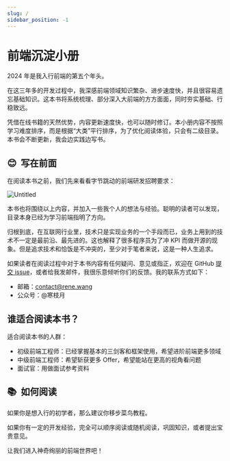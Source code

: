 ```yaml
---
slug: /
sidebar_position: -1
---
```


# 前端沉淀小册

2024 年是我入行前端的第五个年头。

在这三年多的开发过程中，我深感前端领域知识繁杂、进步速度快，并且很容易遗忘基础知识。这本书将系统梳理、部分深入大前端的方方面面，同时夯实基础、行稳致远。

凭借在线书籍的天然优势，内容更新速度快，也可以随时修订。本小册内容不按照学习难度排序，而是根据“大类”平行排序，为了优化阅读体验，只会有二级目录。本书会不断更新，我会边实践边写书。

## 😊  写在前面

在阅读本书之前，我们先来看看字节跳动的前端研发招聘要求：

![Untitled](/images/Bytedance-Requiresition.png)

本书也将围绕以上内容，并加入一些我个人的想法与经验。聪明的读者可以发现，目录本身已经为学习前端指明了方向。

归根到底，在互联网行业里，技术只是实现业务的一个手段而已，业务上用到的技术不一定是最前沿、最先进的。这也解释了很多程序员为了冲 KPI 而做开源的现象。但是追求技术和恰饭是不冲突的，至少对于笔者来说，这是一种人生追求。

如果读者在阅读过程中对于本书内容有任何疑问、意见或指正，欢迎在 GitHub [提交 issue](https://github.com/RiverTwilight/febook/issues/new)，或者给我发邮件，我很乐意倾听你们的反馈。我的联系方式如下：

-   邮箱：contact@rene.wang
-   公众号：@寒枝月

## 谁适合阅读本书？

适合阅读本书的人群：

* 初级前端工程师：已经掌握基本的三剑客和框架使用，希望进阶前端更多领域
* 中级前端工程师：希望斩获更多 Offer，希望能站在更高的视角看问题
* 面试官：用做面试参考资料

## 📚  如何阅读

如果你是想入行的初学者，那么建议你移步菜鸟教程。

如果你有一定的开发经验，完全可以顺序阅读或随机阅读，巩固知识，或者提出宝贵意见。

让我们进入神奇绚丽的前端世界吧！
